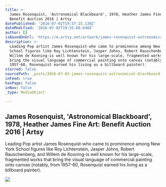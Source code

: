 ```yaml
---
title: >-
  James Rosenquist, 'Astronomical Blackboard', 1978, Heather James Fine Art:
  Benefit Auction 2016 | Artsy
datePublished: '2016-07-02T19:57:15.130Z'
dateModified: '2016-07-02T19:55:00.640Z'
author: []
isBasedOnUrl: 'https://m.artsy.net/artwork/james-rosenquist-astronomical-blackboard-2'
description: >-
  Leading Pop artist James Rosenquist-who came to prominence among New York
  School figures like Roy Lichtenstein, Jasper Johns, Robert Rauschenberg, and
  Willem de Kooning-is well known for his large-scale, fragmented works that
  bring the visual language of commercial painting onto canvas (notably, from
  1957-60, Rosenquist earned his living as a billboard painter).
starred: false
sourcePath: _posts/2016-07-02-james-rosenquist-astronomical-blackboard-1978-heather-j.md
inFeed: true
hasPage: false
inNav: false
_type: MediaObject

---
```

<article style=""><h1>James Rosenquist, 'Astronomical Blackboard', 1978, Heather James Fine Art: Benefit Auction 2016 | Artsy</h1><p>Leading Pop artist James Rosenquist-who came to prominence among New York School figures like Roy Lichtenstein, Jasper Johns, Robert Rauschenberg, and Willem de Kooning-is well known for his large-scale, fragmented works that bring the visual language of commercial painting onto canvas (notably, from 1957-60, Rosenquist earned his living as a billboard painter).</p><img src="https://d32dm0rphc51dk.cloudfront.net/zZbhMw8lVlzTiz8j0n8zxw/normalized.jpg" /></article>